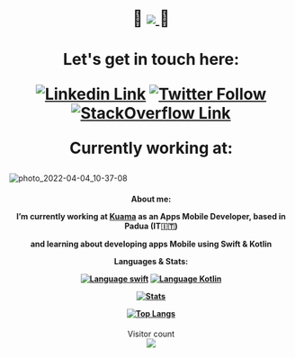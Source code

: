 
<h1 align="center">
  🚀
  <a href="https://github.com/GabM3">
   <img src="https://readme-typing-svg.herokuapp.com/?color=%23095FF7&duration=2500&center=true&vCenter=true&height=50&lines=Hi!+I%27m+GabM3;Junior+App+Mobile+Developer">
  </a>
  🚀
</h1>
<h1 align="center">

Let's get in touch here:

[![Linkedin Link](https://img.shields.io/badge/Linkedin-%23ffffff.svg?&style=for-the-badge&logo=Linkedin&logoColor=black)](https://www.linkedin.com/in/gabriele-marcato-45b776160/) [![Twitter Follow](https://img.shields.io/twitter/follow/gab_marcato?color=1DA1F2&logo=twitter&style=for-the-badge)](https://twitter.com/intent/follow?original_referer=https%3A%2F%2Fgithub.com%2Fgab_marcato&screen_name=gab_marcato) [![StackOverflow Link](https://img.shields.io/badge/Stack_Overflow-white?style=for-the-badge&logo=stack-overflow&logoColor=black)](https://stackoverflow.com/users/11481749/gabm3)



Currently working at: 
</h1>

![photo_2022-04-04_10-37-08](https://user-images.githubusercontent.com/47599579/162247045-013c7341-28c2-4c50-add6-fa527202c1a7.jpg)

<h4 align="center">
  
About me:

I’m currently working at [Kuama](https://kuama.it/) as an Apps Mobile Developer, based in Padua (IT🇮🇹) 

  and learning about developing apps <b>Mobile</b> using <b>Swift</b> & <b>Kotlin</b>

  
Languages & Stats:

[![Language swift](https://img.shields.io/badge/Swift-white?&style=for-the-badge&logo=swift&logoColor=black)](https://www.apple.com/swift/)
[![Language Kotlin](https://img.shields.io/badge/Kotlin-white?&style=for-the-badge&logo=kotlin&logoColor=black)](https://kotlinlang.org/)

[![Stats](https://github-readme-stats.vercel.app/api?username=gabm3&show_icons=true&count_private=true&theme=algolia&include_all_commits=true)](https://www.github.com/gabm3/)

[![Top Langs](https://github-readme-stats.vercel.app/api/top-langs/?username=gabm3)](https://github.com/anuraghazra/github-readme-stats)
</h4>

<p align="center"> 
  Visitor count<br>
  <img src="https://profile-counter.glitch.me/gabm3/count.svg" />
</p>
